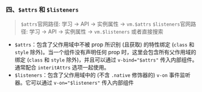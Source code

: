 ### 四、`$attrs` 和 `$listeners`

> `$attrs`官网路径: 学习 -> API -> 实例属性 -> `vm.$attrs`
> `$listeners`官网路径: 学习 -> API -> 实例属性 -> `vm.$listeners`
> 或者直接搜索

* `$attrs`：包含了父作用域中不被 prop 所识别 (且获取) 的特性绑定 (`class` 和 `style` 除外)。当一个组件没有声明任何 prop 时，这里会包含所有父作用域的绑定 (`class` 和 `style` 除外)，并且可以通过 `v-bind="$attrs"` 传入内部组件。通常配合 `interitAttrs` 选项一起使用。
* `$listeners`：包含了父作用域中的 (不含 `.native` 修饰器的) `v-on` 事件监听器。它可以通过 `v-on="$listeners"` 传入内部组件